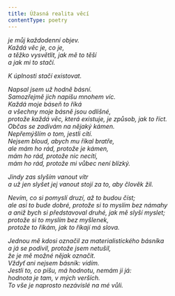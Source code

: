 ```yaml
---
title: Úžasná realita věcí
contentType: poetry
---
```


<section>

_je můj každodenní objev.  
Každá věc je, co je,  
a těžko vysvětlit, jak mě to těší  
a jak mi to stačí._

</section>

<section>

_K úplnosti stačí existovat._

</section>

<section>

_Napsal jsem už hodně básní.  
Samozřejmě jich napíšu mnohem víc.  
Každá moje báseň to říká  
a všechny moje básně jsou odlišné,  
protože každá věc, která existuje, je způsob, jak to říct.  
Občas se zadívám na nějaký kámen.  
Nepřemýšlím o tom, jestli cítí.  
Nejsem bloud, abych mu říkal bratře,  
ale mám ho rád, protože je kámen,  
mám ho rád, protože nic necítí,  
mám ho rád, protože mi vůbec není blízký._

</section>

<section>

_Jindy zas slyším vanout vítr  
a už jen slyšet jej vanout stojí za to, aby člověk žil._

</section>

<section>

_Nevím, co si pomyslí druzí, až to budou číst;  
ale asi to bude dobré, protože si to myslím bez námahy  
a aniž bych si představoval druhé, jak mě slyší myslet;  
protože si to myslím bez myšlenek,  
protože to říkám, jak to říkají má slova._

</section>

<section>

_Jednou mě kdosi označil za materialistického básníka  
a já se podivil, protože jsem netušil,  
že je mě možné nějak označit.  
Vždyť ani nejsem básník: vidím.  
Jestli to, co píšu, má hodnotu, nemám ji já:  
hodnota je tam, v mých verších.  
To vše je naprosto nezávislé na mé vůli._

</section>
